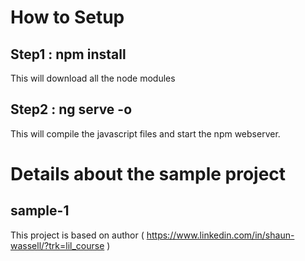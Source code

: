 # How to Setup

## Step1 : npm install

This will download all the node modules


## Step2 : ng serve -o

This will compile the javascript files and start the npm webserver.

# Details about the sample project

## sample-1

This project is based on author ( https://www.linkedin.com/in/shaun-wassell/?trk=lil_course ) 
